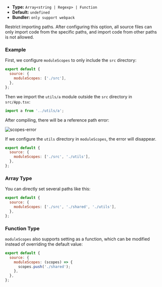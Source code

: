 - **Type:** `Array<string | Regexp> | Function`
- **Default:** `undefined`
- **Bundler:** `only support webpack`

Restrict importing paths. After configuring this option, all source files can only import code from the specific paths, and import code from other paths is not allowed.

### Example

First, we configure `moduleScopes` to only include the `src` directory:

```js
export default {
  source: {
    moduleScopes: ['./src'],
  },
};
```

Then we import the `utils/a` module outside the `src` directory in `src/App.tsx`:

```js
import a from '../utils/a';
```

After compiling, there will be a reference path error:

![scopes-error](https://lf3-static.bytednsdoc.com/obj/eden-cn/aphqeh7uhohpquloj/modern-js/docs/module-scopes-error.png)

If we configure the `utils` directory in `moduleScopes`, the error will disappear.

```js
export default {
  source: {
    moduleScopes: ['./src', './utils'],
  },
};
```

### Array Type

You can directly set several paths like this:

```js
export default {
  source: {
    moduleScopes: ['./src', './shared', './utils'],
  },
};
```

### Function Type

`moduleScopes` also supports setting as a function, which can be modified instead of overriding the default value:

```js
export default {
  source: {
    moduleScopes: (scopes) => {
      scopes.push('./shared');
    },
  },
};
```
